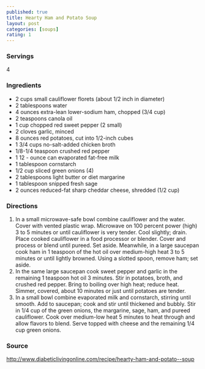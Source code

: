 ```yaml
---
published: true
title: Hearty Ham and Potato Soup
layout: post
categories: [soups]
rating: 1
---
```

### Servings
4

### Ingredients
- 2 cups small cauliflower florets (about 1/2 inch in diameter)
-  2 tablespoons water
-  4 ounces extra-lean lower-sodium ham, chopped (3/4 cup)
-  2 teaspoons canola oil
-  1 cup chopped red sweet pepper (2 small)
-  2 cloves garlic, minced
-  8 ounces red potatoes, cut into 1/2-inch cubes
-  1 3/4 cups no-salt-added chicken broth
-  1/8-1/4 teaspoon crushed red pepper
-  1 12 - ounce can evaporated fat-free milk
-  1 tablespoon cornstarch
-  1/2 cup sliced green onions (4)
-  2 tablespoons light butter or diet margarine
-  1 tablespoon snipped fresh sage
-  2 ounces reduced-fat sharp cheddar cheese, shredded (1/2 cup)

### Directions
1. In a small microwave-safe bowl combine cauliflower and the water. Cover with vented plastic wrap. Microwave on 100 percent power (high) 3 to 5 minutes or until cauliflower is very tender. Cool slightly; drain. Place cooked cauliflower in a food processor or blender. Cover and process or blend until pureed. Set aside. Meanwhile, in a large saucepan cook ham in 1 teaspoon of the hot oil over medium-high heat 3 to 5 minutes or until lightly browned. Using a slotted spoon, remove ham; set aside.
2. In the same large saucepan cook sweet pepper and garlic in the remaining 1 teaspoon hot oil 3 minutes. Stir in potatoes, broth, and crushed red pepper. Bring to boiling over high heat; reduce heat. Simmer, covered, about 10 minutes or just until potatoes are tender.
3. In a small bowl combine evaporated milk and cornstarch, stirring until smooth. Add to saucepan; cook and stir until thickened and bubbly. Stir in 1/4 cup of the green onions, the margarine, sage, ham, and pureed cauliflower. Cook over medium-low heat 5 minutes to heat through and allow flavors to blend. Serve topped with cheese and the remaining 1/4 cup green onions.

### Source
<a href="http://www.diabeticlivingonline.com/recipe/hearty-ham-and-potato--soup" target="new">http://www.diabeticlivingonline.com/recipe/hearty-ham-and-potato--soup</a>
